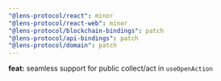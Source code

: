 ```yaml
---
"@lens-protocol/react": minor
"@lens-protocol/react-web": minor
"@lens-protocol/blockchain-bindings": patch
"@lens-protocol/api-bindings": patch
"@lens-protocol/domain": patch
---
```


**feat:** seamless support for public collect/act in `useOpenAction`

